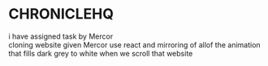 # CHRONICLEHQ
i have assigned task by Mercor     
      cloning website given Mercor use react and mirroring of allof the animation that fills dark grey to white when we scroll that website
